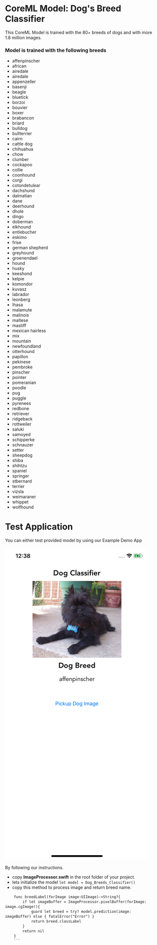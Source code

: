 # CoreML Model: Dog's Breed Classifier

This CoreML Model is trained with the 80+ breeds of dogs and with more 1.8 million images.

### Model is trained with the following breeds
- affenpinscher
- african
- airedale
- airedale
- appenzeller
- basenji
- beagle
- bluetick
- borzoi
- bouvier
- boxer
- brabancon
- briard
- bulldog
- bullterrier
- cairn
- cattle dog
- chihuahua
- chow
- clumber
- cockapoo
- collie
- coonhound
- corgi
- cotondetulear
- dachshund
- dalmatian
- dane
- deerhound
- dhole
- dingo
- doberman
- elkhound
- entlebucher
- eskimo
- frise
- german shepherd
- greyhound
- groenendael
- hound
- husky
- keeshond
- kelpie
- komondor
- kuvasz
- labrador
- leonberg
- lhasa
- malamute
- malinois
- maltese
- mastiff
- mexican hairless
- mix
- mountain
- newfoundland
- otterhound
- papillon
- pekinese
- pembroke
- pinscher
- pointer
- pomeranian
- poodle
- pug
- puggle
- pyrenees
- redbone
- retriever
- ridgeback
- rottweiler
- saluki
- samoyed
- schipperke
- schnauzer
- setter
- sheepdog
- shiba
- shihtzu
- spaniel
- springer
- stbernard
- terrier
- vizsla
- weimaraner
- whippet
- wolfhound

# Test Application
You can either test provided model by using our Example Demo App 

![Demo Application Screenshot](https://github.com/iNomanIkram/dogBreedImageClassifier/blob/master/demo-app.png)


By following our instructions.
* copy **ImageProcessor.swift** in the root folder of your project.
* lets initialize the model
`let model = Dog_Breeds_Classifier()`
* copy this method to process image and return breed name.
``` // to process the image to identify the breed of dog
    func breedLabel(forImage image:UIImage)->String?{
        if let imageBuffer = ImageProcessor.pixelBuffer(forImage: image.cgImage!){
            guard let breed = try? model.prediction(image: imageBuffer) else { fatalError("Error") }
            return breed.classLabel
        }
        return nil
    }
    ```
    
